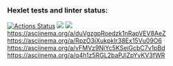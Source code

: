 ### Hexlet tests and linter status:
[![Actions Status](https://github.com/Loknaset/java-project-61/workflows/hexlet-check/badge.svg)](https://github.com/Loknaset/java-project-61/actions)
<a href="https://codeclimate.com/github/Loknaset/java-project-61/maintainability"><img src="https://api.codeclimate.com/v1/badges/594584af21b83155e908/maintainability" /></a>
<a href="https://codeclimate.com/github/Loknaset/java-project-61/test_coverage"><img src="https://api.codeclimate.com/v1/badges/594584af21b83155e908/test_coverage" /></a>
https://asciinema.org/a/duVgzgpRoedzk1nRapVEV8AeZ
https://asciinema.org/a/RpzO3jXukpkIr38Ex15Vu09O6
https://asciinema.org/a/vFMVz9NiYc5KSeiGcbC7v1pBd
https://asciinema.org/a/q4h1z5RGL2baPJlZpYvKV3fWR
